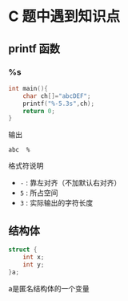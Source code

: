 # C 题中遇到知识点

## printf 函数

### %s

```c
int main(){
    char ch[]="abcDEF";
    printf("%-5.3s",ch);
    return 0;
}
```

输出
```
abc  % 
```

格式符说明
- `-` : 靠左对齐（不加默认右对齐）
- `5` : 所占空间
- `3` : 实际输出的字符长度

## 结构体

```c
struct {
    int x;
    int y;
}a;
```
a是匿名结构体的一个变量
